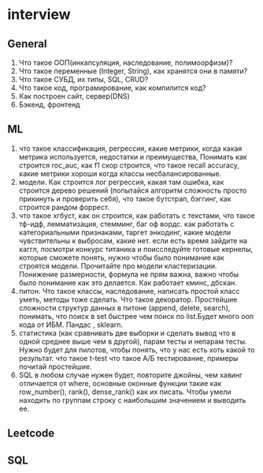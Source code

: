 # interview
## General
1. Что такое ООП(инкапсуляция, наследование, полимоорфизм)?
2. Что такое переменные (Integer, String), как хранятся они в памяти?
3. Что такое СУБД, их типы, SQL, CRUD?
4. Что такое код, програмирование, как компилится код? 
5. Как построен сайт, сервер(DNS)
6. Бэкенд, фронтенд

## ML
1. что такое классификация, регрессия, какие метрики, когда какая метрика используется, недостатки и преимущества,
Понимать как строится roc_auc, как f1 скор строится, что такое recall accuracy, какие метрики хороши когда классы несбалансированные.
2. модели. Как строится лог регрессия, какая там ошибка, как строится дерево решений (попытайся алгоритм сложность просто прикинуть и проверить себя), что такое бутстрап, бэггинг, как строится рандом форрест.
3. что такое хгбуст, как он строится, как работать с текстами, что такое тф-идф, лемматизация, стемминг, баг оф вордс.
как работать с категориальными признаками, таргет энкодинг, какие модели чувствительны к выбросам, какие нет.
если есть время зайдите на каггл, посмотри конкурс титаника и поисследуйте готовые кернелы, которые сможете понять, нужно чтобы было понимание как строятся модели. Прочитайте про модели кластеризации. Понижение размерности, формула не прям важна, важно чтобы было понимание как это делается. Как работает кминс, дбскан.
4. питон. Что такое классы, наследование, написать простой класс уметь, методы тоже сделать. Что такое декоратор. Простейшие сложности структур данных в питоне (append, delete, search), понимать, что поиск в set быстрее чем поиск по list.Будет много ооп кода от ИБМ. Пандас , sklearn.
5. статистика (как сравнивать две выборки и сделать вывод что в одной среднее выше чем в другой), парам тесты и непарам тесты. Нужно будет для пилотов, чтобы понять, что у нас есть хоть какой то результат.
что такое t-test что такое А/Б тестирование, примеры почитай простейшие.
6. SQL в любом случае нужен будет, повторите джойны, чем хавинг отличается от where, основные оконные функции такие как row_number(), rank(), dense_rank() как их писать. Чтобы умели находить по группам строку с наибольшим значением и выводить ее.
## Leetcode
## SQL

